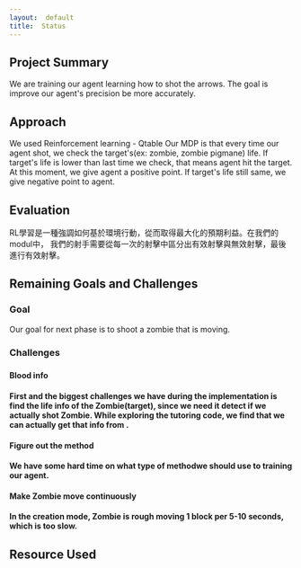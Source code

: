 ```yaml
---
layout:  default
title:  Status
---
```


## Project Summary
We are training our agent learning how to shot the arrows. The goal is improve our agent's precision be more accurately.

## Approach
We used Reinforcement learning - Qtable
  Our MDP is that every time our agent shot, we check the target's(ex: zombie, zombie pigmane) life. If target's life is lower than last time we check, that means agent hit the target. At this moment, we give agent a positive point. If target's life still same, we give negative point to agent.

## Evaluation
RL學習是一種強調如何基於環境行動，從而取得最大化的預期利益。在我們的modul中， 我們的射手需要從每一次的射擊中區分出有效射擊與無效射擊，最後進行有效射擊。
## Remaining Goals and Challenges
<h3>Goal</h3>
Our goal for next phase is to shoot a zombie that is moving.
<h3>Challenges<h3>
<h4>Blood info<h4>
First and the biggest challenges we have during the implementation is find the life info of the Zombie(target), since we need it detect if we actually shot Zombie. While exploring the tutoring code, we find that we can actually get that info from <ObservationFromNearbyEntities>.
<h4>Figure out the method<h4>
We have some hard time on what type of methodwe should use to training our agent.
<h4>Make Zombie move continuously<h4>
In the creation mode, Zombie is rough moving 1 block per 5-10 seconds, which is too slow.

## Resource Used
